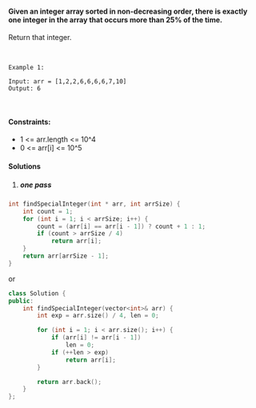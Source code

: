 #### Given an integer array sorted in non-decreasing order, there is exactly one integer in the array that occurs more than 25% of the time.

Return that integer.

 

```
Example 1:

Input: arr = [1,2,2,6,6,6,6,7,10]
Output: 6
```
 

#### Constraints:

- 1 <= arr.length <= 10^4
- 0 <= arr[i] <= 10^5


#### Solutions

1. ##### one pass

```cpp
int findSpecialInteger(int * arr, int arrSize) {
    int count = 1;
    for (int i = 1; i < arrSize; i++) {
        count = (arr[i] == arr[i - 1]) ? count + 1 : 1;
        if (count > arrSize / 4)
            return arr[i];
    }
    return arr[arrSize - 1];
}
```

or

```cpp
class Solution {
public:
    int findSpecialInteger(vector<int>& arr) {
        int exp = arr.size() / 4, len = 0;

        for (int i = 1; i < arr.size(); i++) {
            if (arr[i] != arr[i - 1])
                len = 0;
            if (++len > exp)
                return arr[i];
        }

        return arr.back();
    }
};
```